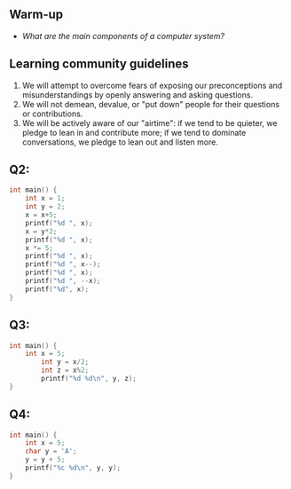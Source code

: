 ## Warm-up
*  _What are the main components of a computer system?_

<div style="page-break-after: always;"></div>

## Learning community guidelines
1. We will attempt to overcome fears of exposing our preconceptions and misunderstandings by openly answering and asking questions.
2. We will not demean, devalue, or "put down" people for their questions or contributions.
3. We will be actively aware of our "airtime": if we tend to be quieter, we pledge to lean in and contribute more; if we tend to dominate conversations, we pledge to lean out and listen more.

<div style="page-break-after: always;"></div>

## Q2:
```C
int main() {
    int x = 1;
    int y = 2;
    x = x+5;
    printf("%d ", x);
    x = y*2;
    printf("%d ", x);
    x *= 5;
    printf("%d ", x);
    printf("%d ", x--);
    printf("%d ", x);
    printf("%d ", --x);
    printf("%d", x);
}
```

<div style="page-break-after: always;"></div>

## Q3:
```C
int main() {
    int x = 5;
        int y = x/2;
        int z = x%2;
        printf("%d %d\n", y, z);
}
```

<div style="page-break-after: always;"></div>

## Q4:
```C
int main() {
    int x = 5;
    char y = 'A';
    y = y + 5;
    printf("%c %d\n", y, y);
}
```
